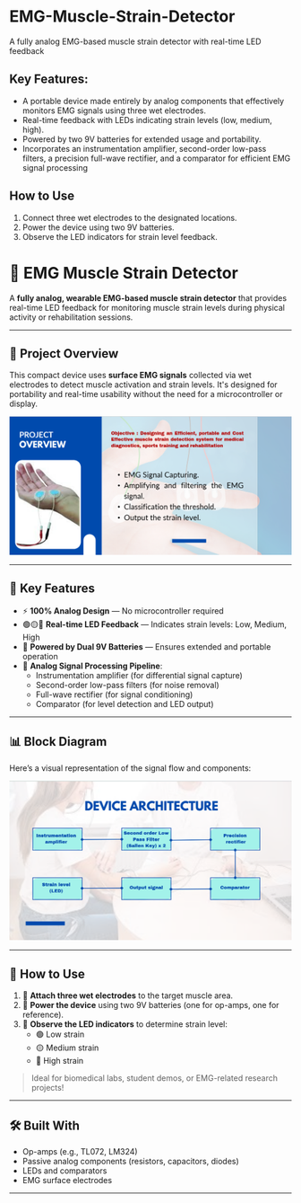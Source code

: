 # EMG-Muscle-Strain-Detector
A fully analog EMG-based muscle strain detector with real-time LED feedback

## Key Features:
- A portable device made entirely by analog components that effectively monitors EMG signals using three wet electrodes.
- Real-time feedback with LEDs indicating strain levels (low, medium, high).
- Powered by two 9V batteries for extended usage and portability.
- Incorporates an instrumentation amplifier, second-order low-pass filters, a precision full-wave rectifier, and a comparator for efficient EMG signal processing

## How to Use
1. Connect three wet electrodes to the designated locations.
2. Power the device using two 9V batteries.
3. Observe the LED indicators for strain level feedback.


# 💪 EMG Muscle Strain Detector

A **fully analog, wearable EMG-based muscle strain detector** that provides real-time LED feedback for monitoring muscle strain levels during physical activity or rehabilitation sessions.

---

## 🧠 Project Overview

This compact device uses **surface EMG signals** collected via wet electrodes to detect muscle activation and strain levels. It's designed for portability and real-time usability without the need for a microcontroller or display.

![Device Overview](Images/image.png)

---

## 🔑 Key Features

- ⚡ **100% Analog Design** — No microcontroller required
- 🟢🟡🔴 **Real-time LED Feedback** — Indicates strain levels: Low, Medium, High
- 🔋 **Powered by Dual 9V Batteries** — Ensures extended and portable operation
- 🧪 **Analog Signal Processing Pipeline**:
  - Instrumentation amplifier (for differential signal capture)
  - Second-order low-pass filters (for noise removal)
  - Full-wave rectifier (for signal conditioning)
  - Comparator (for level detection and LED output)

---

## 📊 Block Diagram

Here’s a visual representation of the signal flow and components:

![Block Diagram](Images/block_diagram.png)

---

## 🚀 How to Use

1. 🧷 **Attach three wet electrodes** to the target muscle area.
2. 🔌 **Power the device** using two 9V batteries (one for op-amps, one for reference).
3. 🔦 **Observe the LED indicators** to determine strain level:
   - 🟢 Low strain
   - 🟡 Medium strain
   - 🔴 High strain

> Ideal for biomedical labs, student demos, or EMG-related research projects!

---

## 🛠️ Built With

- Op-amps (e.g., TL072, LM324)
- Passive analog components (resistors, capacitors, diodes)
- LEDs and comparators
- EMG surface electrodes

---
